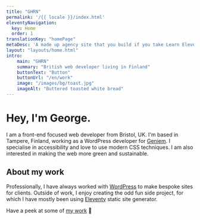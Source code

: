 ```yaml
---
title: "GHRN"
permalink: '/{{ locale }}/index.html'
eleventyNavigation:
  key: Home
  order: 1
translationKey: "homePage"
metaDesc: 'A made up agency site that you build if you take Learn Eleventy From Scratch, by Piccalilli'
layout: "layouts/home.html"
intro:
    main: "GHRN"
    summary: "British web developer living in Finland"
    buttonText: "Button"
    buttonUrl: "/en/work"
    image: "/images/bg/toast.jpg"
    imageAlt: "Buttered toasted white bread"
---
```


# Hey, I'm George.

I am a front-end focused web developer from Bristol, UK. I'm based in Tampere, Finland, working as a WordPress developer for [Geniem](https://www.geniem.fi/in-english/). I specialise in accessibility and love to use modern CSS techniques. I am also interested in making the web more green and sustainable.


## About my work

Professionally, I have always worked with [WordPress](https://wordpress.org/) to make bespoke sites for clients. Outside of work, I enjoy creating the odd fun side project, for which I have mostly been using [Eleventy](https://www.11ty.dev/) static site generator.

Have a peek at some of [my work](/{{locale}}/work) 👀